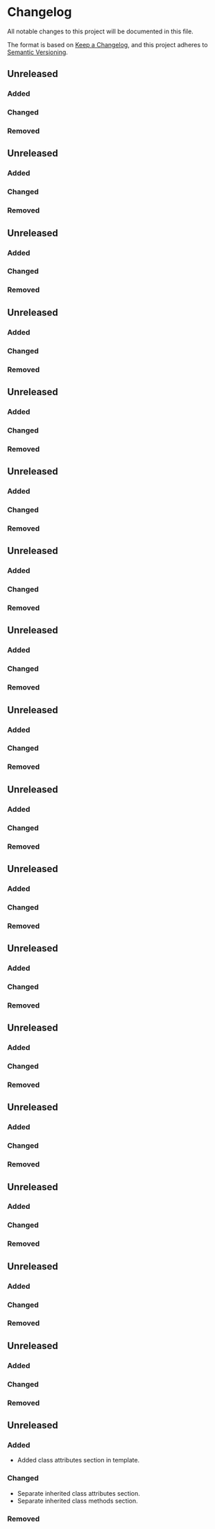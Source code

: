 # Changelog

All notable changes to this project will be documented in this file.

The format is based on [Keep a Changelog](https://keepachangelog.com/en/1.0.0/),
and this project adheres to [Semantic Versioning](https://semver.org/spec/v2.0.0.html).

## Unreleased

### Added

### Changed

### Removed


## Unreleased

### Added

### Changed

### Removed


## Unreleased

### Added

### Changed

### Removed


## Unreleased

### Added

### Changed

### Removed


## Unreleased

### Added

### Changed

### Removed


## Unreleased

### Added

### Changed

### Removed


## Unreleased

### Added

### Changed

### Removed


## Unreleased

### Added

### Changed

### Removed


## Unreleased

### Added

### Changed

### Removed


## Unreleased

### Added

### Changed

### Removed


## Unreleased

### Added

### Changed

### Removed


## Unreleased

### Added

### Changed

### Removed


## Unreleased

### Added

### Changed

### Removed


## Unreleased

### Added

### Changed

### Removed


## Unreleased

### Added

### Changed

### Removed


## Unreleased

### Added

### Changed

### Removed


## Unreleased

### Added

### Changed

### Removed


## Unreleased

### Added

* Added class attributes section in template.

### Changed

* Separate inherited class attributes section.
* Separate inherited class methods section.

### Removed

